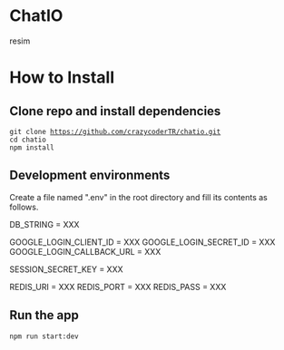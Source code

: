 # ChatIO
resim
# How to Install

## Clone repo and install dependencies
<code>git clone https://github.com/crazycoderTR/chatio.git</code><br>
<code>cd chatio</code><br>
<code>npm install</code><br>

## Development environments
Create a file named ".env" in the root directory and fill its contents as follows.

<div style="backgrouund-color: #f6f8fa">
DB_STRING = XXX

GOOGLE_LOGIN_CLIENT_ID = XXX
GOOGLE_LOGIN_SECRET_ID = XXX
GOOGLE_LOGIN_CALLBACK_URL = XXX

SESSION_SECRET_KEY = XXX

REDIS_URI = XXX
REDIS_PORT = XXX
REDIS_PASS = XXX
</div>

## Run the app
<code>npm run start:dev</code>